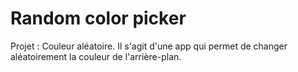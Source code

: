 # Random color picker

Projet : Couleur aléatoire. Il s'agit d'une app qui permet de changer aléatoirement la couleur de l'arrière-plan.